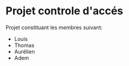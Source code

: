 # Projet controle d'accés

Projet constituant les membres suivant:

- Louis
- Thomas
- Aurélien
- Adem
